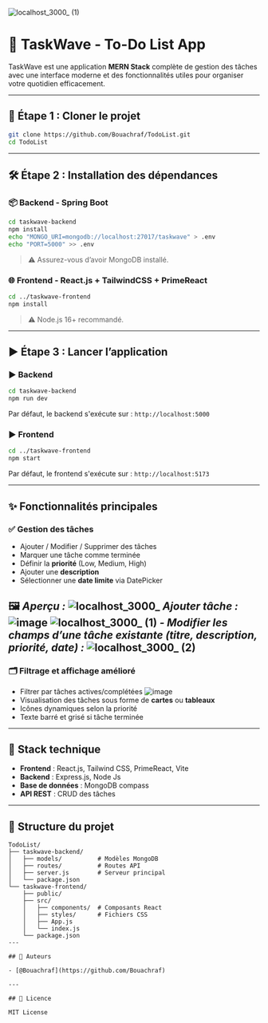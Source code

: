 ![localhost_3000_ (1)](https://github.com/user-attachments/assets/da2a4f1e-7432-4716-b8d8-8c3810814d49)
# 📝 TaskWave - To-Do List App

TaskWave est une application **MERN Stack** complète de gestion des tâches avec une interface moderne et des fonctionnalités utiles pour organiser votre quotidien efficacement.

---

## 🚀 Étape 1 : Cloner le projet

```bash
git clone https://github.com/Bouachraf/TodoList.git
cd TodoList
```

---

## 🛠️ Étape 2 : Installation des dépendances

### 📦 Backend - Spring Boot

```bash
cd taskwave-backend
npm install
echo "MONGO_URI=mongodb://localhost:27017/taskwave" > .env
echo "PORT=5000" >> .env
```

> ⚠️ Assurez-vous d’avoir MongoDB installé.

### 🌐 Frontend - React.js + TailwindCSS + PrimeReact

```bash
cd ../taskwave-frontend
npm install
```

> ⚠️ Node.js 16+ recommandé.

---

## ▶️ Étape 3 : Lancer l’application

### ▶️ Backend

```bash
cd taskwave-backend
npm run dev
```

Par défaut, le backend s'exécute sur : `http://localhost:5000`

### ▶️ Frontend

```bash
cd ../taskwave-frontend
npm start
```

Par défaut, le frontend s'exécute sur : `http://localhost:5173`

---

## ✨ Fonctionnalités principales

### ✅ Gestion des tâches
- Ajouter / Modifier / Supprimer des tâches
- Marquer une tâche comme terminée
- Définir la **priorité** (Low, Medium, High)
- Ajouter une **description**
- Sélectionner une **date limite** via DatePicker

🖼️ _Aperçu :_
![localhost_3000_](https://github.com/user-attachments/assets/88dc79b2-0fe3-4dcc-a4bc-645cfa7d40a9)
_Ajouter tâche :_
![image](https://github.com/user-attachments/assets/2795cd3d-2c6f-4cff-b29c-ace6c155e6d4)
![localhost_3000_ (1)](https://github.com/user-attachments/assets/d6f547a2-8e4a-4094-be97-ac4e85b2fb83)
_- Modifier les champs d’une tâche existante (titre, description, priorité, date) :_
![localhost_3000_ (2)](https://github.com/user-attachments/assets/628590a9-32b3-4483-bf84-60df6fdc14fd)
---


### 🗂️ Filtrage et affichage amélioré
- Filtrer par tâches actives/complétées
  ![image](https://github.com/user-attachments/assets/ea19636e-ab15-45f7-8ca5-1a15637e65e0)
- Visualisation des tâches sous forme de **cartes** ou **tableaux**
- Icônes dynamiques selon la priorité
- Texte barré et grisé si tâche terminée


---

## 🧰 Stack technique

- **Frontend** : React.js, Tailwind CSS, PrimeReact, Vite
- **Backend** : Express.js, Node Js
- **Base de données** : MongoDB compass
- **API REST** : CRUD des tâches

---

## 📂 Structure du projet

```
TodoList/
├── taskwave-backend/
│   ├── models/          # Modèles MongoDB
│   ├── routes/          # Routes API
│   ├── server.js        # Serveur principal
│   └── package.json
└── taskwave-frontend/
    ├── public/
    ├── src/
    │   ├── components/  # Composants React
    │   ├── styles/      # Fichiers CSS
    │   ├── App.js
    │   └── index.js
    └── package.json
---

## 🙌 Auteurs

- [@Bouachraf](https://github.com/Bouachraf)

---

## 📜 Licence

MIT License
